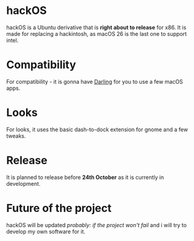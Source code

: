 # hackOS
hackOS is a Ubuntu derivative that is **right about to release** for x86.
It is made for replacing a hackintosh, as macOS 26 is the last one to support intel.

# Compatibility
For compatibility - it is gonna have [Darling](https://www.darlinghq.org/) for you to use a few macOS apps.

# Looks
For looks, it uses the basic dash-to-dock extension for gnome and a few tweaks.

# Release
It is planned to release before **24th October** as it is currently in development.

# Future of the project
hackOS will be updated *probably: if the project won't fail* and i will try to develop my own software for it.
